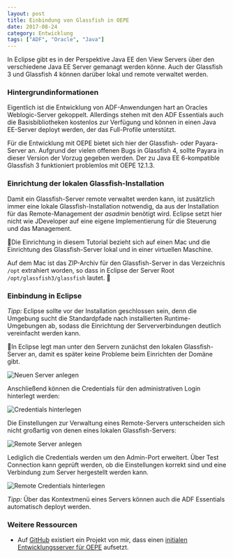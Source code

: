 ```yaml
---
layout: post
title: Einbindung von Glassfish in OEPE
date: 2017-08-24
category: Entwicklung
tags: ["ADF", "Oracle", "Java"]
---
```

In Eclipse gibt es in der Perspektive Java EE den View Servers über den verschiedene Java EE Server gemanagt werden könne. Auch der Glassfish 3 und Glassfish 4 können darüber lokal und remote verwaltet werden.

<!--more-->

### Hintergrundinformationen
Eigentlich ist die Entwicklung von ADF-Anwendungen hart an Oracles Weblogic-Server gekoppelt. Allerdings
stehen mit den ADF Essentials auch die Basisbibliotheken kostenlos zur Verfügung und können in einen
Java EE-Server deployt werden, der das Full-Profile unterstützt.

Für die Entwicklung mit OEPE bietet sich hier der Glassfish- oder Payara-Server an. Aufgrund der vielen
offenen Bugs in Glassfish 4, sollte Payara in dieser Version der Vorzug gegeben werden. Der zu Java EE 6-kompatible Glassfish 3 funktioniert problemlos mit OEPE 12.1.3.

### Einrichtung der lokalen Glassfish-Installation
Damit ein Glassfish-Server remote verwaltet werden kann, ist zusätzlich immer eine lokale Glassfish-Installation notwendig, da aus der Installation für das Remote-Management der *asadmin* benötigt wird. Eclipse setzt hier nicht wie JDeveloper auf eine eigene Implementierung für die Steuerung und das Management.

Die Einrichtung in diesem Tutorial bezieht sich auf einen Mac und die Einrichtung des Glassfish-Server lokal und in einer virtuellen Maschine. 

Auf dem Mac ist das ZIP-Archiv für den Glassfish-Server in das Verzeichnis `/opt` extrahiert worden, so dass in Eclipse der Server Root `/opt/glassfish3/glassfish` lautet.

### Einbindung in Eclipse
*Tipp:* Eclipse sollte vor der Installation geschlossen sein, denn die Umgebung sucht die Standardpfade nach installierten Runtime-Umgebungen ab, sodass die Einrichtung der Serververbindungen deutlich vereinfacht werden kann.

In Eclipse legt man unter den Servern zunächst den lokalen Glassfish-Server an, damit es später keine Probleme beim Einrichten der Domäne gibt.

![Neuen Server anlegen][glassfish01]

Anschließend können die Credentials für den administrativen Login hinterlegt werden:

![Credentials hinterlegen][glassfish02]

Die Einstellungen zur Verwaltung eines Remote-Servers unterscheiden sich nicht großartig von denen eines lokalen Glassfish-Servers:

![Remote Server anlegen][glassfish03]

Lediglich die Credentials werden um den Admin-Port erweitert. Über Test Connection kann geprüft werden, ob die Einstellungen korrekt sind und eine Verbindung zum Server hergestellt werden kann.

![Remote Credentials hinterlegen][glassfish04]

*Tipp:* Über das Kontextmenü eines Servers können auch die ADF Essentials automatisch deployt werden.

### Weitere Ressourcen
- Auf [GitHub](https://github.com/rollinhand/lgmj-server) existiert ein Projekt von mir, dass einen
[initialen Entwicklungsserver für OEPE](https://github.com/rollinhand/lgmj-server) aufsetzt.

[glassfish01]: {{site.baseurl}}/images/posts/glassfish01.png
[glassfish02]: {{site.baseurl}}/images/posts/glassfish02.png
[glassfish03]: {{site.baseurl}}/images/posts/glassfish03.png
[glassfish04]: {{site.baseurl}}/images/posts/glassfish04.png

